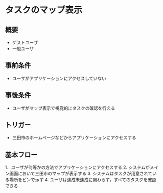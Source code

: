 # タスクのマップ表示
## 概要
- ゲストユーザ
- 一般ユーザ
## 事前条件
- ユーザがアプリケーションにアクセスしていない
## 事後条件
- ユーザがマップ表示で視覚的にタスクの確認を行える
## トリガー
- 三田市のホームページなどからアプリケーションにアクセスする
## 基本フロー
1．ユーザが何等かの方法でアプリケーションにアクセスする
2. システムがメイン画面において三田市のマップが表示する
3. システムはタスクが用意されている場所をピンで示す
4. ユーザは達成未達成に関わらず，すべてのタスクを確認できる